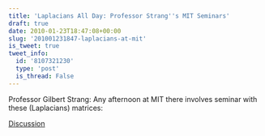 ```yaml
---
title: 'Laplacians All Day: Professor Strang''s MIT Seminars'
draft: true
date: 2010-01-23T18:47:08+00:00
slug: '201001231847-laplacians-at-mit'
is_tweet: true
tweet_info:
  id: '8107321230'
  type: 'post'
  is_thread: False
---
```




Professor Gilbert Strang: Any afternoon at MIT there involves seminar with these (Laplacians) matrices:

[Discussion](https://x.com/sytelus/status/8107321230)
